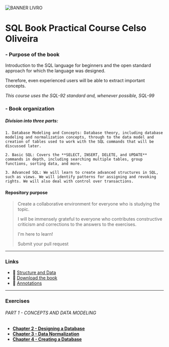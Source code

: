 ![BANNER LIVRO](https://images2.imgbox.com/1f/57/ZuVz2mNH_o.jpg)

# SQL Book Practical Course Celso Oliveira

### - Purpose of the book

Introduction to the SQL language for beginners and the open standard approach for which the language was designed.

Therefore, even experienced users will be able to extract important concepts.

*This course uses the SQL-92 standard and, whenever possible, SQL-99*

### - Book organization

##### Division into three parts:

`1. Database Modeling and Concepts: Database theory, including database modeling and normalization concepts, through to the data model and creation of tables used to work with the SQL commands that will be discussed later.`

`2. Basic SQL: Covers the **SELECT, INSERT, DELETE, and UPDATE** commands in depth, including searching multiple tables, group functions, sorting data, and more.`

`3. Advanced SQL: We will learn to create advanced structures in SQL, such as views. We will identify patterns for assigning and revoking rights. We will also deal with control over transactions.`

#### Repository purpose
> Create a collaborative environment for everyone who is studying the topic.
> 
> I will be immensely grateful to everyone who contributes constructive criticism and corrections to the answers to the exercises.
> 
> I'm here to learn!
> 
> Submit your pull request

---

### Links

- :bank: [Structure and Data](downloads/ImovelNet.sql)
- :green_book: [Download the book](http://library.lol/main/8DEB45E1FBE54B367DF45FA1E22C7F4D)
- :bookmark_tabs: [Annotations](pages/Annotations.md)

---

### Exercises

###### _PART 1 - CONCEPTS AND DATA MODELING_

- **[Chapter 2 - Designing a Database](pages/Cap2.md)**
- **[Chapter 3 - Data Normalization](pages/Cap3.md)**
- **[Chapter 4 - Creating a Database](pages/Cap4.md)**
